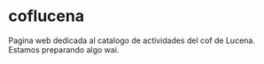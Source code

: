 # coflucena
Pagina web dedicada al catalogo de actividades del cof de Lucena. Estamos preparando algo wai. 
